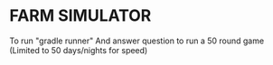 # FARM SIMULATOR

To run "gradle runner"
And answer question to run a 50 round game (Limited to 50 days/nights for speed)
